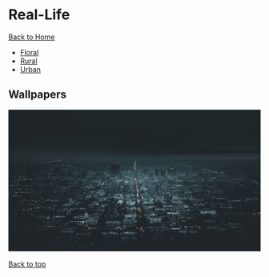# Real-Life

[Back to Home](https://github.com/RickyFoots/Wallpapers/tree/main)

</h1>

- [Floral](https://github.com/RickyFoots/Wallpapers/blob/main/Pages/Floral.md)
- [Rural](https://github.com/RickyFoots/Wallpapers/blob/main/Pages/Rural.md)
- [Urban](https://github.com/RickyFoots/Wallpapers/blob/main/Pages/Urban.md)

## Wallpapers

<img src="https://github.com/RickyFoots/Wallpapers/blob/main/Collection/Real Life/0003adef2077d0934e691e48482106df.jpg">

[Back to top](#Top)